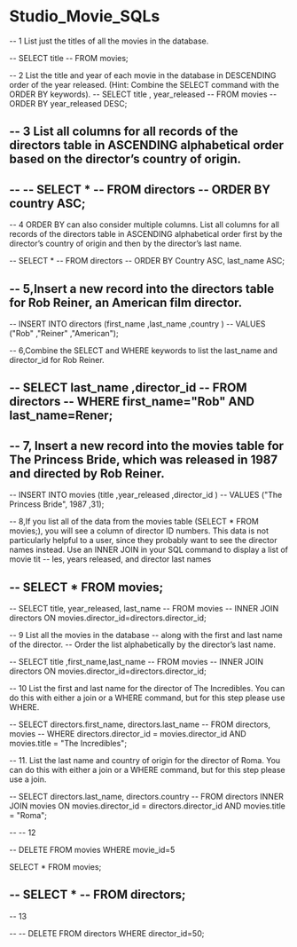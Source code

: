 # Studio_Movie_SQLs




-- 1 List just the titles of all the movies in the database.

-- SELECT title
-- FROM movies;

-- 2 List the title and year of each movie in the database in DESCENDING order of the year released. (Hint: Combine the SELECT command with the ORDER BY keywords).
-- SELECT title , year_released
-- FROM movies
-- ORDER BY year_released DESC;

-- 3 List all columns for all records of the directors table in ASCENDING alphabetical order based on the director’s country of origin.
-- 
-- 
-- SELECT *
-- FROM directors
-- ORDER BY country ASC;
-- 
-- 4 ORDER BY can also consider multiple columns. List all columns for all records of the directors table in ASCENDING alphabetical order first by the director’s country of origin and then by the director’s last name.

-- SELECT * 
-- FROM directors
-- ORDER BY Country ASC, last_name ASC;

-- 5,Insert a new record into the directors table for Rob Reiner, an American film director.
-- 
-- INSERT INTO directors (first_name ,last_name ,country )
-- VALUES ("Rob" ,"Reiner" ,"American");

-- 6,Combine the SELECT and WHERE keywords to list the last_name and director_id for Rob Reiner.


-- SELECT last_name ,director_id
-- FROM directors
-- WHERE first_name="Rob" AND last_name=Rener;
-- 
-- 7, Insert a new record into the movies table for The Princess Bride, which was released in 1987 and directed by Rob Reiner.
-- 
--  INSERT INTO movies (title ,year_released ,director_id )
-- VALUES ("The Princess Bride", 1987 ,31);


-- 8,If you list all of the data from the movies table (SELECT * FROM movies;), you will see a column of director ID numbers. This data is not particularly helpful to a user, since they probably want to see the director names instead. Use an INNER JOIN in your SQL command to display a list of movie tit
-- les, years released, and director last names

-- SELECT * FROM movies; 
-- 
-- SELECT  title, year_released, last_name
-- FROM  movies
-- INNER JOIN directors ON movies.director_id=directors.director_id;


-- 9 List all the movies in the database 
-- along with the first and last name of the director.
-- Order the list alphabetically by the director’s last name.

-- SELECT  title ,first_name,last_name
-- FROM movies
-- INNER JOIN directors ON movies.director_id=directors.director_id;



-- 10 List the first and last name for the director of The Incredibles. You can do this with either a join or a WHERE command, but for this step please use WHERE.

-- SELECT directors.first_name, directors.last_name
-- FROM directors, movies
-- WHERE directors.director_id = movies.director_id AND movies.title = "The Incredibles";


-- 11. List the last name and country of origin for the director of Roma. You can do this with either a join or a WHERE command, but for this step please use a join.

-- SELECT directors.last_name, directors.country
-- FROM directors INNER JOIN movies ON movies.director_id = directors.director_id AND movies.title = "Roma";


-- 
-- 12

-- DELETE FROM movies WHERE movie_id=5

SELECT  *
FROM movies;

-- SELECT  *
-- FROM directors;
-- 

-- 13

-- 
-- DELETE FROM directors WHERE director_id=50;


